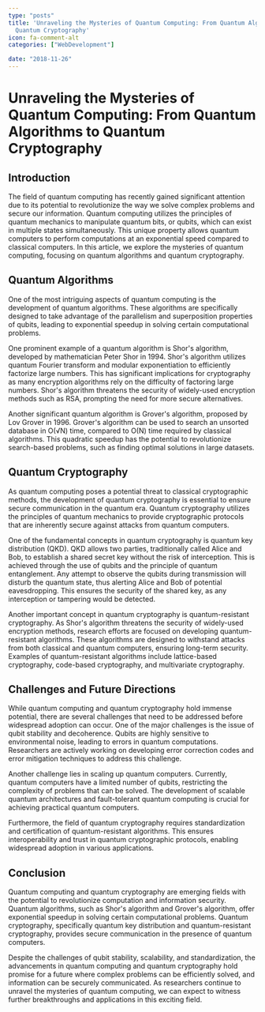 ```yaml
---
type: "posts"
title: 'Unraveling the Mysteries of Quantum Computing: From Quantum Algorithms to
  Quantum Cryptography'
icon: fa-comment-alt
categories: ["WebDevelopment"]

date: "2018-11-26"
---
```




# Unraveling the Mysteries of Quantum Computing: From Quantum Algorithms to Quantum Cryptography

## Introduction

The field of quantum computing has recently gained significant attention due to its potential to revolutionize the way we solve complex problems and secure our information. Quantum computing utilizes the principles of quantum mechanics to manipulate quantum bits, or qubits, which can exist in multiple states simultaneously. This unique property allows quantum computers to perform computations at an exponential speed compared to classical computers. In this article, we explore the mysteries of quantum computing, focusing on quantum algorithms and quantum cryptography.

## Quantum Algorithms

One of the most intriguing aspects of quantum computing is the development of quantum algorithms. These algorithms are specifically designed to take advantage of the parallelism and superposition properties of qubits, leading to exponential speedup in solving certain computational problems.

One prominent example of a quantum algorithm is Shor's algorithm, developed by mathematician Peter Shor in 1994. Shor's algorithm utilizes quantum Fourier transform and modular exponentiation to efficiently factorize large numbers. This has significant implications for cryptography as many encryption algorithms rely on the difficulty of factoring large numbers. Shor's algorithm threatens the security of widely-used encryption methods such as RSA, prompting the need for more secure alternatives.

Another significant quantum algorithm is Grover's algorithm, proposed by Lov Grover in 1996. Grover's algorithm can be used to search an unsorted database in O(√N) time, compared to O(N) time required by classical algorithms. This quadratic speedup has the potential to revolutionize search-based problems, such as finding optimal solutions in large datasets.

## Quantum Cryptography

As quantum computing poses a potential threat to classical cryptographic methods, the development of quantum cryptography is essential to ensure secure communication in the quantum era. Quantum cryptography utilizes the principles of quantum mechanics to provide cryptographic protocols that are inherently secure against attacks from quantum computers.

One of the fundamental concepts in quantum cryptography is quantum key distribution (QKD). QKD allows two parties, traditionally called Alice and Bob, to establish a shared secret key without the risk of interception. This is achieved through the use of qubits and the principle of quantum entanglement. Any attempt to observe the qubits during transmission will disturb the quantum state, thus alerting Alice and Bob of potential eavesdropping. This ensures the security of the shared key, as any interception or tampering would be detected.

Another important concept in quantum cryptography is quantum-resistant cryptography. As Shor's algorithm threatens the security of widely-used encryption methods, research efforts are focused on developing quantum-resistant algorithms. These algorithms are designed to withstand attacks from both classical and quantum computers, ensuring long-term security. Examples of quantum-resistant algorithms include lattice-based cryptography, code-based cryptography, and multivariate cryptography.

## Challenges and Future Directions

While quantum computing and quantum cryptography hold immense potential, there are several challenges that need to be addressed before widespread adoption can occur. One of the major challenges is the issue of qubit stability and decoherence. Qubits are highly sensitive to environmental noise, leading to errors in quantum computations. Researchers are actively working on developing error correction codes and error mitigation techniques to address this challenge.

Another challenge lies in scaling up quantum computers. Currently, quantum computers have a limited number of qubits, restricting the complexity of problems that can be solved. The development of scalable quantum architectures and fault-tolerant quantum computing is crucial for achieving practical quantum computers.

Furthermore, the field of quantum cryptography requires standardization and certification of quantum-resistant algorithms. This ensures interoperability and trust in quantum cryptographic protocols, enabling widespread adoption in various applications.

## Conclusion

Quantum computing and quantum cryptography are emerging fields with the potential to revolutionize computation and information security. Quantum algorithms, such as Shor's algorithm and Grover's algorithm, offer exponential speedup in solving certain computational problems. Quantum cryptography, specifically quantum key distribution and quantum-resistant cryptography, provides secure communication in the presence of quantum computers.

Despite the challenges of qubit stability, scalability, and standardization, the advancements in quantum computing and quantum cryptography hold promise for a future where complex problems can be efficiently solved, and information can be securely communicated. As researchers continue to unravel the mysteries of quantum computing, we can expect to witness further breakthroughs and applications in this exciting field.